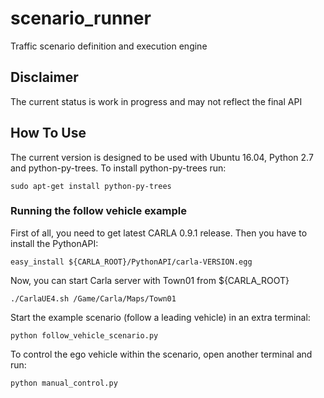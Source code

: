 # scenario_runner
Traffic scenario definition and execution engine

## Disclaimer
The current status is work in progress and may not reflect the final API

## How To Use
The current version is designed to be used with Ubuntu 16.04, Python 2.7 and python-py-trees.
To install python-py-trees run:
```
sudo apt-get install python-py-trees
```

### Running the follow vehicle example
First of all, you need to get latest CARLA 0.9.1 release. Then you have to install the
PythonAPI:
```
easy_install ${CARLA_ROOT}/PythonAPI/carla-VERSION.egg
```

Now, you can start Carla server with Town01 from ${CARLA_ROOT}
```
./CarlaUE4.sh /Game/Carla/Maps/Town01
```

Start the example scenario (follow a leading vehicle) in an extra terminal:
```
python follow_vehicle_scenario.py
```

To control the ego vehicle within the scenario, open another terminal and run:
```
python manual_control.py
```
